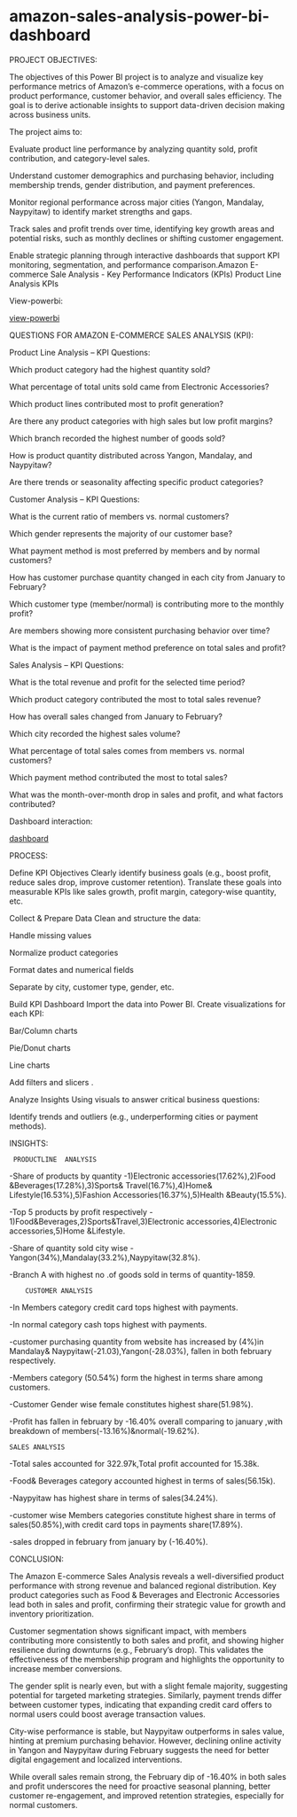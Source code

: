 # amazon-sales-analysis-power-bi-dashboard

PROJECT OBJECTIVES:

The objectives of this Power BI project is to analyze and visualize key performance metrics of Amazon’s e-commerce operations, with a focus on product performance, customer behavior, and overall sales efficiency. The goal is to derive actionable insights to support data-driven decision making across business units.


The project aims to:

Evaluate product line performance by analyzing quantity sold, profit contribution, and category-level sales.

Understand customer demographics and purchasing behavior, including membership trends, gender distribution, and payment preferences.

Monitor regional performance across major cities (Yangon, Mandalay, Naypyitaw) to identify market strengths and gaps.

Track sales and profit trends over time, identifying key growth areas and potential risks, such as monthly declines or shifting customer engagement.

Enable strategic planning through interactive dashboards that support KPI monitoring, segmentation, and performance comparison.Amazon E-commerce Sale Analysis - Key Performance Indicators (KPIs) Product Line Analysis KPIs


View-powerbi:


<a href=" https://github.com/kaliyaperumal-ca/amazon-sales-analysis-power-bi-dashboard/blob/main/amazon%20sales%20analysis%20and%20insights.pbix">view-powerbi</a>



QUESTIONS FOR AMAZON E-COMMERCE SALES ANALYSIS (KPI):

Product Line Analysis – KPI Questions:

Which product category had the highest quantity sold?

What percentage of total units sold came from Electronic Accessories?

Which product lines contributed most to profit generation?

Are there any product categories with high sales but low profit margins?

Which branch recorded the highest number of goods sold?

How is product quantity distributed across Yangon, Mandalay, and Naypyitaw?

Are there trends or seasonality affecting specific product categories?

Customer Analysis – KPI Questions:

What is the current ratio of members vs. normal customers?

Which gender represents the majority of our customer base?

What payment method is most preferred by members and by normal customers?

How has customer purchase quantity changed in each city from January to February?

Which customer type (member/normal) is contributing more to the monthly profit?

Are members showing more consistent purchasing behavior over time?

What is the impact of payment method preference on total sales and profit?

Sales Analysis – KPI Questions:

What is the total revenue and profit for the selected time period?

Which product category contributed the most to total sales revenue?

How has overall sales changed from January to February?

Which city recorded the highest sales volume?

What percentage of total sales comes from members vs. normal customers?

Which payment method contributed the most to total sales?

What was the month-over-month drop in sales and profit, and what factors contributed?


Dashboard interaction:


<a href=" https://github.com/kaliyaperumal-ca/amazon-sales-analysis-power-bi-dashboard/blob/main/dashboard.png"> dashboard</a>



PROCESS:

Define KPI Objectives Clearly identify business goals (e.g., boost profit, reduce sales drop, improve customer retention).
Translate these goals into measurable KPIs like sales growth, profit margin, category-wise quantity, etc.

Collect & Prepare Data
Clean and structure the data:

Handle missing values

Normalize product categories

Format dates and numerical fields

Separate by city, customer type, gender, etc.

Build KPI Dashboard Import the data into Power BI.
Create visualizations for each KPI:

Bar/Column charts

Pie/Donut charts

Line charts

Add filters and slicers .

Analyze Insights
Using visuals to answer critical business questions:

Identify trends and outliers (e.g., underperforming cities or payment methods).

INSIGHTS:

     PRODUCTLINE  ANALYSIS
-Share of products by quantity -1)Electronic accessories(17.62%),2)Food &Beverages(17.28%),3)Sports& Travel(16.7%),4)Home& Lifestyle(16.53%),5)Fashion
Accessories(16.37%),5)Health &Beauty(15.5%).

-Top 5 products by profit respectively - 1)Food&Beverages,2)Sports&Travel,3)Electronic accessories,4)Electronic accessories,5)Home &Lifestyle.

-Share of quantity sold city wise -Yangon(34%),Mandalay(33.2%),Naypyitaw(32.8%).

-Branch A with highest no .of goods sold in terms of quantity-1859.

        CUSTOMER ANALYSIS
-In Members category credit card tops highest with payments.

-In normal category cash tops highest with payments.

-customer purchasing quantity from website has increased by (4%)in Mandalay& Naypyitaw(-21.03),Yangon(-28.03%), fallen in both february respectively.

-Members category (50.54%) form the highest in terms share among customers.

-Customer Gender wise female constitutes highest share(51.98%).

-Profit has fallen in february by -16.40% overall comparing to january ,with breakdown of members(-13.16%)&normal(-19.62%).

    SALES ANALYSIS
-Total sales accounted for 322.97k,Total profit accounted for 15.38k.

-Food& Beverages category accounted highest in terms of sales(56.15k).

-Naypyitaw has highest share in terms of sales(34.24%).

-customer wise Members categories constitute highest share in terms of sales(50.85%),with credit card tops in payments share(17.89%).

-sales dropped in february from january by (-16.40%).

CONCLUSION:

The Amazon E-commerce Sales Analysis reveals a well-diversified product performance with strong revenue and balanced regional distribution. Key product categories such as Food & Beverages and Electronic Accessories lead both in sales and profit, confirming their strategic value for growth and inventory prioritization.

Customer segmentation shows significant impact, with members contributing more consistently to both sales and profit, and showing higher resilience during downturns (e.g., February’s drop). This validates the effectiveness of the membership program and highlights the opportunity to increase member conversions.

The gender split is nearly even, but with a slight female majority, suggesting potential for targeted marketing strategies. Similarly, payment trends differ between customer types, indicating that expanding credit card offers to normal users could boost average transaction values.

City-wise performance is stable, but Naypyitaw outperforms in sales value, hinting at premium purchasing behavior. However, declining online activity in Yangon and Naypyitaw during February suggests the need for better digital engagement and localized interventions.

While overall sales remain strong, the February dip of -16.40% in both sales and profit underscores the need for proactive seasonal planning, better customer re-engagement, and improved retention strategies, especially for normal customers.
